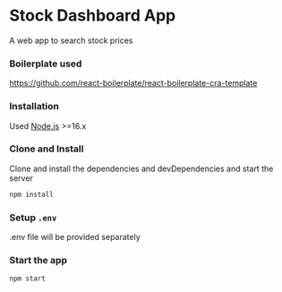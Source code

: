 # Stock Dashboard App 

A web app to search stock prices

### Boilerplate used

https://github.com/react-boilerplate/react-boilerplate-cra-template

### Installation

Used [Node.js](https://nodejs.org/) >=16.x

### Clone and Install

Clone and install the dependencies and devDependencies and start the server

```sh
npm install
```

### Setup `.env`

.env file will be provided separately


### Start the app

```
npm start
```

